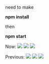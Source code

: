 need to make

<b>npm install</b>

then

<b>npm start</b>

Now:
<img src="https://pp.userapi.com/c850428/v850428898/1023cc/m5yosxoWsJk.jpg"/>
<img src="https://pp.userapi.com/c850428/v850428898/1023d6/LIsnTi3oty0.jpg"/>
<img src="https://pp.userapi.com/c850428/v850428898/1023e0/D4WzsfmYBSQ.jpg"/>

Previous: 
<img src="https://pp.userapi.com/c854328/v854328018/28051/zH1Tfjxi6iQ.jpg"/>
<img src="https://pp.userapi.com/c854328/v854328018/2805b/e7-GlGJkFZg.jpg"/>
<img src="https://pp.userapi.com/c854328/v854328018/28065/TrrENrr8SyA.jpg"/>
